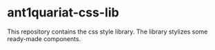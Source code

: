 # ant1quariat-css-lib
This repository contains the css style library. The library stylizes some ready-made components.
